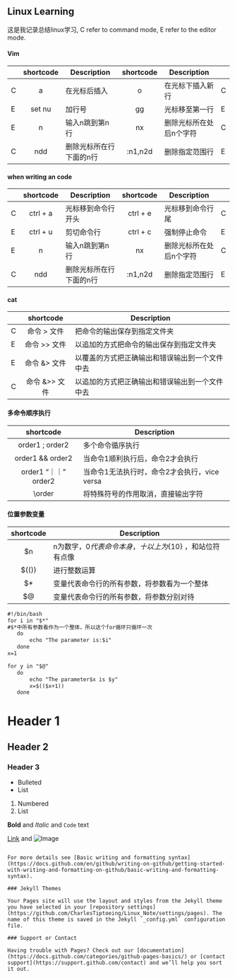 ## Linux Learning

这是我记录总结linux学习, C refer to command mode, E refer to the editor mode.

#### Vim

| | shortcode | Description | shortcode | Description | |
| - | :-: | - | :-: | - | - |
| C | a | 在光标后插入 | o | 在光标下插入新行 | C |
| E | set nu | 加行号 | gg | 光标移至第一行 | E |
| E | n | 输入n跳到第n行 | nx | 删除光标所在处后n个字符 | C |
| C | ndd | 删除光标所在行下面的n行 | :n1,n2d | 删除指定范围行 | E |


#### when writing an code
| | shortcode | Description | shortcode | Description | |
| - | :-: | - | :-: | - | - |
| C | ctrl + a | 光标移到命令行开头 | ctrl + e | 光标移到命令行尾 | C |
| E | ctrl + u | 剪切命令行 | ctrl + c | 强制停止命令 | E |
| E | n | 输入n跳到第n行 | nx | 删除光标所在处后n个字符 | C |
| C | ndd | 删除光标所在行下面的n行 | :n1,n2d | 删除指定范围行 | E |

#### cat
| | shortcode | Description | 
| - | :-: | - | 
| C | 命令 > 文件 | 把命令的输出保存到指定文件夹 | 
| E | 命令 >> 文件 | 以追加的方式把命令的输出保存到指定文件夹 | 
| E | 命令 &> 文件 | 以覆盖的方式把正确输出和错误输出到一个文件中去 |
| C | 命令 &>> 文件 | 以追加的方式把正确输出和错误输出到一个文件中去 | 

#### 多命令顺序执行
| shortcode | Description | 
| :-: | - | 
| order1 ; order2 | 多个命令循序执行 | 
| order1 && order2 | 当命令1顺利执行后，命令2才会执行 | 
| order1 “｜｜” order2 | 当命令1无法执行时，命令2才会执行，vice versa |
| \order | 将特殊符号的作用取消，直接输出字符 |


#### 位置参数变量
| shortcode | Description | 
| :-: | - | 
| $n | n为数字，$0代表命令本身，十以上为${10} ，和站位符有点像| 
| $(()) | 进行整数运算| 
| $* | 变量代表命令行的所有参数，将参数看为一个整体 |
| $@ | 变量代表命令行的所有参数，将参数分别对待 |

```markdown
#!/bin/bash
for i in "$*"
#$*中所有参数看作为一个整体，所以这个for循环只循环一次
   do
       echo "The parameter is:$i"
   done
x=1

for y in "$@"
   do
       echo "The parameter$x is $y"
       x=$(($x+1))
   done


```


# Header 1
## Header 2
### Header 3

- Bulleted
- List

1. Numbered
2. List

**Bold** and _Italic_ and `Code` text

[Link](url) and ![Image](src)
```

For more details see [Basic writing and formatting syntax](https://docs.github.com/en/github/writing-on-github/getting-started-with-writing-and-formatting-on-github/basic-writing-and-formatting-syntax).

### Jekyll Themes

Your Pages site will use the layout and styles from the Jekyll theme you have selected in your [repository settings](https://github.com/CharlesTiptoeing/Linux_Note/settings/pages). The name of this theme is saved in the Jekyll `_config.yml` configuration file.

### Support or Contact

Having trouble with Pages? Check out our [documentation](https://docs.github.com/categories/github-pages-basics/) or [contact support](https://support.github.com/contact) and we’ll help you sort it out.
